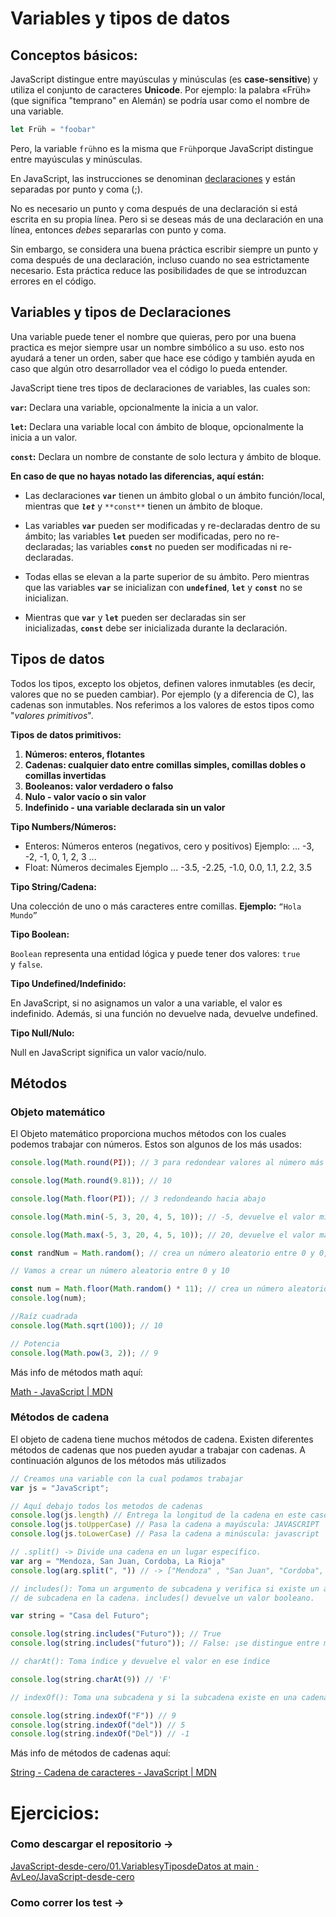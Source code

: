 # Variables y tipos de datos

## Conceptos básicos:

JavaScript distingue entre mayúsculas y minúsculas (es **case-sensitive**) y utiliza el conjunto de caracteres **Unicode**. Por ejemplo: la palabra «Früh» (que significa "temprano" en Alemán) se podría usar como el nombre de una variable.

```jsx
let Früh = "foobar"
```

Pero, la variable `früh`no es la misma que `Früh`porque JavaScript distingue entre mayúsculas y minúsculas.

En JavaScript, las instrucciones se denominan [declaraciones](https://developer.mozilla.org/es/docs/Glossary/Statement) y están separadas por punto y coma (;).

No es necesario un punto y coma después de una declaración si está escrita en su propia línea. Pero si se deseas más de una declaración en una línea, entonces *debes* separarlas con punto y coma.

Sin embargo, se considera una buena práctica escribir siempre un punto y coma después de una declaración, incluso cuando no sea estrictamente necesario. Esta práctica reduce las posibilidades de que se introduzcan errores en el código.

## Variables y tipos de Declaraciones

Una variable puede tener el nombre que quieras, pero por una buena practica es mejor siempre usar un nombre simbólico a su uso. esto nos ayudará a tener un orden, saber que hace ese código y también ayuda en caso que algún otro desarrollador vea el código lo pueda entender.

JavaScript tiene tres tipos de declaraciones de variables, las cuales son:

**`var`:** Declara una variable, opcionalmente la inicia a un valor.

**`let`:** Declara una variable local con ámbito de bloque, opcionalmente la inicia a un valor.

**`const`:** Declara un nombre de constante de solo lectura y ámbito de bloque.

**En caso de que no hayas notado las diferencias, aquí están:**

- Las declaraciones **`var`** tienen un ámbito global o un ámbito función/local, mientras que ***`let`*** y `**const**` tienen un ámbito de bloque.

- Las variables **`var`** pueden ser modificadas y re-declaradas dentro de su ámbito; las variables **`let`** pueden ser modificadas, pero no re-declaradas; las variables **`const`** no pueden ser modificadas ni re-declaradas.

- Todas ellas se elevan a la parte superior de su ámbito. Pero mientras que las variables **`var`** se inicializan con **`undefined`**, **`let`** y **`const`** no se inicializan.

- Mientras que **`var`** y **`let`** pueden ser declaradas sin ser inicializadas, **`const`** debe ser inicializada durante la declaración.

## Tipos de datos

Todos los tipos, excepto los objetos, definen valores inmutables (es decir, valores que no se pueden cambiar). Por ejemplo (y a diferencia de C), las cadenas son inmutables. Nos referimos a los valores de estos tipos como "*valores primitivos*".

****************************************************Tipos de datos primitivos:****************************************************

1. **Números: enteros, flotantes**
2. **Cadenas: cualquier dato entre comillas simples, comillas dobles o comillas invertidas**
3. **Booleanos: valor verdadero o falso**
4. **Nulo - valor vacío o sin valor**
5. **Indefinido - una variable declarada sin un valor**

**Tipo Numbers/Números:**

- Enteros: Números enteros (negativos, cero y positivos) Ejemplo: ... -3, -2, -1, 0, 1, 2, 3 ...
- Float: Números decimales Ejemplo ... -3.5, -2.25, -1.0, 0.0, 1.1, 2.2, 3.5

************************Tipo String/Cadena:************************

Una colección de uno o más caracteres entre comillas. **Ejemplo:** `“Hola Mundo”`

************************Tipo Boolean:************************

`Boolean` representa una entidad lógica y puede tener dos valores: `true` y `false`.

******************Tipo Undefined/Indefinido:******************

En JavaScript, si no asignamos un valor a una variable, el valor es indefinido. Además, si una función no devuelve nada, devuelve undefined.

**************Tipo Null/Nulo:**************

Null en JavaScript significa un valor vacío/nulo.

## Métodos

### **Objeto matemático**

El Objeto matemático proporciona muchos métodos con los cuales podemos trabajar con números. Estos son algunos de los más usados:

```jsx
console.log(Math.round(PI)); // 3 para redondear valores al número más cercano

console.log(Math.round(9.81)); // 10

console.log(Math.floor(PI)); // 3 redondeando hacia abajo

console.log(Math.min(-5, 3, 20, 4, 5, 10)); // -5, devuelve el valor mínimo

console.log(Math.max(-5, 3, 20, 4, 5, 10)); // 20, devuelve el valor máximo

const randNum = Math.random(); // crea un número aleatorio entre 0 y 0,999999

// Vamos a crear un número aleatorio entre 0 y 10

const num = Math.floor(Math.random() * 11); // crea un número aleatorio entre 0 y 10
console.log(num);

//Raíz cuadrada
console.log(Math.sqrt(100)); // 10

// Potencia
console.log(Math.pow(3, 2)); // 9
```

Más info de métodos math aquí: 

[Math - JavaScript | MDN](https://developer.mozilla.org/es/docs/Web/JavaScript/Reference/Global_Objects/Math)

### Métodos de cadena

El objeto de cadena tiene muchos métodos de cadena. Existen diferentes métodos de cadenas que nos pueden ayudar a trabajar con cadenas. A continuación algunos de los métodos más utilizados

```jsx
// Creamos una variable con la cual podamos trabajar
var js = "JavaScript";

// Aquí debajo todos los metodos de cadenas
console.log(js.length) // Entrega la longitud de la cadena en este caso: 10
console.log(js.toUpperCase) // Pasa la cadena a mayúscula: JAVASCRIPT
console.log(js.toLowerCase) // Pasa la cadena a minúscula: javascript 

// .split() -> Divide una cadena en un lugar específico. 
var arg = "Mendoza, San Juan, Cordoba, La Rioja"
console.log(arg.split(", ")) // -> ["Mendoza" , "San Juan", "Cordoba", "La Rioja"]

// includes(): Toma un argumento de subcadena y verifica si existe un argumento 
// de subcadena en la cadena. includes() devuelve un valor booleano.

var string = "Casa del Futuro";

console.log(string.includes("Futuro")); // True
console.log(string.includes("futuro")); // False: ¡se distingue entre mayúsculas y minúsculas!

// charAt(): Toma índice y devuelve el valor en ese índice

console.log(string.charAt(9)) // 'F'

// indexOf(): Toma una subcadena y si la subcadena existe en una cadena, devuelve la primera posición de la subcadena; si no existe, devuelve -1

console.log(string.indexOf("F")) // 9
console.log(string.indexOf("del")) // 5
console.log(string.indexOf("Del")) // -1

```

Más info de métodos de cadenas aquí:

[String - Cadena de caracteres - JavaScript | MDN](https://developer.mozilla.org/es/docs/Web/JavaScript/Reference/Global_Objects/String)

# Ejercicios:

### Como descargar el repositorio →

[JavaScript-desde-cero/01.VariablesyTiposdeDatos at main · AvLeo/JavaScript-desde-cero](https://github.com/AvLeo/JavaScript-desde-cero/tree/main/01.VariablesyTiposdeDatos)

### Como correr los test →